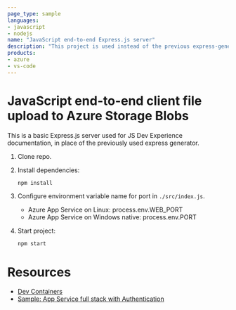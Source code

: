 ```yaml
---
page_type: sample
languages:
- javascript
- nodejs
name: "JavaScript end-to-end Express.js server"
description: "This project is used instead of the previous express-generator."
products:
- azure
- vs-code
---
```


# JavaScript end-to-end client file upload to Azure Storage Blobs

This is a basic Express.js server used for JS Dev Experience documentation, in place of the previously used express generator. 

1. Clone repo.

1. Install dependencies: 

    ```bash
    npm install
    ```

1. Configure environment variable name for port in `./src/index.js`.

    * Azure App Service on Linux: process.env.WEB_PORT
    * Azure App Service on Windows native: process.env.PORT

1. Start project: 

    ```bash
    npm start
    ```

# Resources 

* [Dev Containers](docs/devcontainer.md)
* [Sample: App Service full stack with Authentication](https://github.com/azure-samples/js-e2e-web-app-easy-auth-app-to-app)